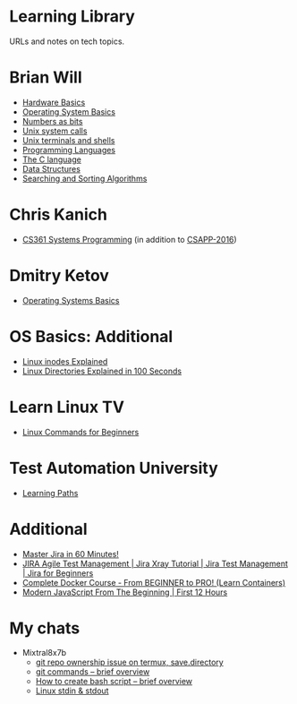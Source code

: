 # Learning Library
URLs and notes on tech topics.

# Brian Will
- [Hardware Basics](https://www.youtube.com/playlist?list=PLAF8648427BB68706)
- [Operating System Basics](https://www.youtube.com/playlist?list=PLIbUZ3URbL0Gqn0q2-MYJd-3nv6zw7GCQ)
- [Numbers as bits](https://www.youtube.com/playlist?list=PLIbUZ3URbL0FAORgAHK8AEx9pJpscPrqd)
- [Unix system calls](https://www.youtube.com/playlist?list=PL993D01B05C47C28D)
- [Unix terminals and shells](https://www.youtube.com/playlist?list=PLFAC320731F539902)
- [Programming Languages](https://www.youtube.com/playlist?list=PL7141DE955793D3F0)
- [The C language](https://www.youtube.com/playlist?list=PLEDF53DC200BAF48D)
- [Data Structures](https://www.youtube.com/playlist?list=PLA7BE376E483F4EE4)
- [Searching and Sorting Algorithms](https://www.youtube.com/playlist?list=PLB506CF2AF32D8617)

# Chris Kanich
- [CS361 Systems Programming](https://www.youtube.com/playlist?list=PLhy9gU5W1fvUND_5mdpbNVHC1WCIaABbP) (in addition to [CSAPP-2016](https://github.com/yaraslau-h/learning-library/blob/main/CSAPP-2016.pdf))

# Dmitry Ketov
- [Operating Systems Basics](https://www.youtube.com/playlist?list=PLHHm04DXWzeKuhdGFHSEWDpdgoYpjPptR)

# OS Basics: Additional
- [Linux inodes Explained](https://youtu.be/6KjMlm8hhFA)
- [Linux Directories Explained in 100 Seconds](https://youtu.be/42iQKuQodW4)

# Learn Linux TV
- [Linux Commands for Beginners](https://youtube.com/playlist?list=PLT98CRl2KxKHaKA9-4_I38sLzK134p4GJ)

# Test Automation University
- [Learning Paths](https://testautomationu.applitools.com/learningpaths.html)

# Additional
- [Master Jira in 60 Minutes!](https://www.youtube.com/watch?v=XeCFPmsV7ak)
- [JIRA Agile Test Management | Jira Xray Tutorial | Jira Test Management | Jira for Beginners](https://www.youtube.com/playlist?list=PLL34mf651faNUgGS8Uj4XC-GJFcjD2Fyr)
- [Complete Docker Course - From BEGINNER to PRO! (Learn Containers)](https://www.youtube.com/watch?v=RqTEHSBrYFw)
- [Modern JavaScript From The Beginning | First 12 Hours](https://www.youtube.com/watch?v=BI1o2H9z9fo)

# My chats
- Mixtral8x7b
  - [git repo ownership issue on termux, save.directory](https://hf.co/chat/r/Qdg4y9_)
  - [git commands – brief overview](https://hf.co/chat/r/gBYVsa3)
  - [How to create bash script – brief overview](https://hf.co/chat/r/r6OhrOb)
  - [Linux stdin & stdout](https://hf.co/chat/r/TUvZll3)
 
